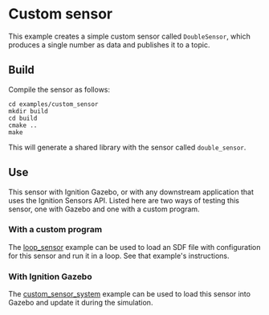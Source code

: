 # Custom sensor

This example creates a simple custom sensor called `DoubleSensor`, which
produces a single number as data and publishes it to a topic.

## Build

Compile the sensor as follows:

```
cd examples/custom_sensor
mkdir build
cd build
cmake ..
make
```

This will generate a shared library with the sensor called `double_sensor`.

## Use

This sensor with Ignition Gazebo, or with any downstream application that uses
the Ignition Sensors API. Listed here are two ways of testing this sensor, one
with Gazebo and one with a custom program.

### With a custom program

The [loop_sensor](../loop_sensor) example can be used to load an SDF file with
configuration for this sensor and run it in a loop. See that example's
instructions.

### With Ignition Gazebo

The
[custom_sensor_system](https://github.com/ignitionrobotics/ign-gazebo/tree/main/examples/plugin/custom_sensor_system)
example can be used to load this sensor into Gazebo and update it during the
simulation.

